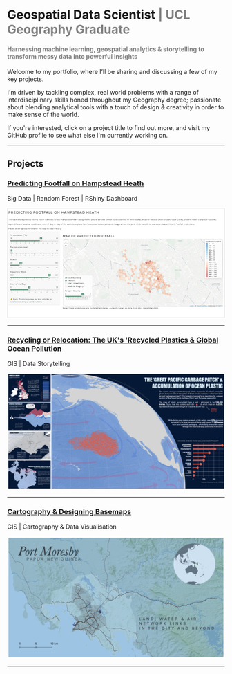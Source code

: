 # Geospatial Data Scientist <span style="color:grey">| UCL Geography Graduate </span> 
#### <span style="color:grey"> Harnessing machine learning, geospatial analytics & storytelling to transform messy data into powerful insights </span> 

Welcome to my portfolio, where I’ll be sharing and discussing a few of my key projects. 

I'm driven by tackling complex, real world problems with a range of interdisciplinary skills honed throughout my Geography degree; passionate about blending analytical tools with a touch of design & creativity in order to make sense of the world.

If you're interested, click on a project title to find out more, and visit my GitHub profile to see what else I'm currently working on.

---

## Projects
### [Predicting Footfall on Hampstead Heath](/pages/page_footfall-prediction.md)
Big Data | Random Forest | RShiny Dashboard 

![Dashboard Screenshot](assets/img/main-dashboard-screenshot.png)

---

### [Recycling or Relocation: The UK's 'Recycled Plastics & Global Ocean Pollution](/pages/page_recycling-or-relocation.md)
GIS | Data Storytelling

![Data Story Screenshot](assets/img/Data%20Story%20Preview.png)

---

### [Cartography & Designing Basemaps](/pages/page_cartography.md)
GIS | Cartography & Data Visualisation


![Screenshot](assets/img/port-moresby.png)

---
